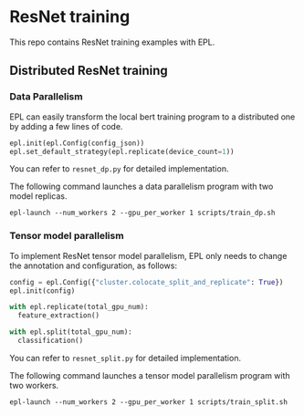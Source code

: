 # ResNet training

This repo contains ResNet training examples with EPL.


## Distributed ResNet training

### Data Parallelism

EPL can easily transform the local bert training program to a distributed one by adding a few lines of code.
```python
epl.init(epl.Config(config_json))
epl.set_default_strategy(epl.replicate(device_count=1))
```
You can refer to `resnet_dp.py` for detailed implementation.

The following command launches a data parallelism program with two model replicas.
```
epl-launch --num_workers 2 --gpu_per_worker 1 scripts/train_dp.sh
```

### Tensor model parallelism

To implement ResNet tensor model parallelism,
EPL only needs to change the annotation and configuration, as follows:
```python
config = epl.Config({"cluster.colocate_split_and_replicate": True})
epl.init(config)

with epl.replicate(total_gpu_num):
  feature_extraction()

with epl.split(total_gpu_num):
  classification()
```
You can refer to `resnet_split.py` for detailed implementation.

The following command launches a tensor model parallelism program with two workers.

```
epl-launch --num_workers 2 --gpu_per_worker 1 scripts/train_split.sh
```



